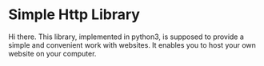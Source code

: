 # Simple Http Library
Hi there. This library, implemented in python3, is supposed to provide a 
simple and convenient work with websites. It enables you to host your
own website on your computer.
